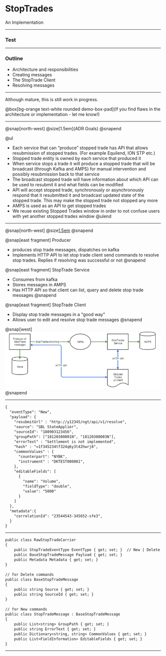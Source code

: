 # StopTrades

An Implementation


---

### Test

---

### Outline

- Architecture and responsibilities
- Creating messages
- The StopTrade Client
- Resolving messages

---

Although mature, this is still work in progress.

@box[bg-orange text-white rounded demo-box-pad](If you find flaws in the architecture or implementation - let me know!)

---

@snap[north-west]
@size[1.5em](ADR Goals)
@snapend

@ul
- Each service that can “produce” stopped trade has API that allows resubmission of stopped trades. (For example Equilend, ION STP etc.)
- Stopped trade entity is owned by each service that produced it
- When service stops a trade it will produce a stopped trade that will be broadcast (through Kafka and AMPS) for manual intervention and possibly resubmission back to that service
- The broadcast stopped trade will have information about which API can be used to resubmit it and what fields can be modified
- API will accept stopped trade, synchronously or asynchronously respond that it resubmitted it and broadcast updated state of the stopped trade. This may make the stopped trade not stopped any more
- AMPS is used as an API to get stopped trades
- We reuse existing Stopped Trades window in order to not confuse users with yet another stopped trades window
@ulend
---

@snap[north-west]
@size[1.5em](Overview)
@snapend

@snap[east fragment]
Producer

 - produces stop trade messages, dispatches on kafka
 - Implements HTTP API to let stop trade client send commands to resolve stop trades. Replies if resolving was successful or not
@snapend

@snap[east fragment]
StopTrade Service

- Consumes from kafka
- Stores messages in AMPS
- Has HTTP API so that client can list, query and delete stop trade messages
@snapend

@snap[east fragment]
StopTrade Client

- Display stop trade messages in a "good way"
- Allows user to edit and resolve stop trade messages
@snapend

@snap[west]
![](img/stopped-trades-high-level.png)
@snapend


---


```
{
  "eventType": "New",
  "payload": {
    "resubmitUrl" : "http://y12345/ngt/api/v1/resolve",
    "source": "SBL StateApplier",
    "sourceId": "180903123456",
    "groupPath": ["18120300001N", "18120300003N"],
    "errorText" : "Settlement is not implemented",
    "hash" : "=1f345234tf324q6y3t42hwrj8",
    "commonValues" : {
      "counterpart": "NYBK",
      "instrument" : "DKTEST000001",
    },
    "editableFields": [
      {
        "name": "Volume",
        "fieldType": "double",
        "value": "5000"
      }
    ]
  },
  "metadata":{
    "correlationId": "23544543-345652-sfe3",
  }
}
```
---

```
public class RawStopTradeCarrier
{
    public StopTradeEventType EventType { get; set; }  // New | Delete
    public BaseStopTradeMessage Payload { get; set; }
    public Metadata Metadata { get; set; }
}

// for Delete commands
public class BaseStopTradeMessage
{
    public string Source { get; set; }
    public string SourceId { get; set; }
}

// for New commands
public class StopTradeMessage : BaseStopTradeMessage
{
    public List<string> GroupPath { get; set; }
    public string ErrorText { get; set; }
    public Dictionary<string, string> CommonValues { get; set; }
    public List<FieldInformation> EditableFields { get; set; }
}
```

---

